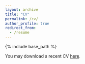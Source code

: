 ```yaml
---
layout: archive
title: "CV"
permalink: /cv/
author_profile: true
redirect_from:
  - /resume
---
```


{% include base_path %}

You may download a recent CV [here](https://www.dropbox.com/s/zpiibkkb1i29x7x/CV_MASAKI.pdf?dl=0).
